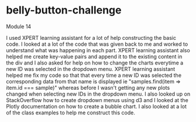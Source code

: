 # belly-button-challenge
Module 14

I used XPERT learning assistant for a lot of help constructing the basic code.  I looked at a lot of the code that was given back to me and worked to understand what was happening in each part. XPERT learning assistant also helped me create key-value pairs and append it to the existing content in the div and I also asked for help on how to change the charts everytime a new ID was selected in the dropdown menu.  XPERT learning assistant helped me fix my code so that that every time a new ID was selected the corresponding data from that name is displayed ie "samples.find(item => item.id === sample)" whereas before I wasn't getting any new plots changed when selecting new IDs in the dropdown menu.  I also looked up on StackOverflow how to create dropdown menus using d3 and I looked at the Plotly documentation on how to create a bubble chart. I also looked at a lot of the class examples to help me construct this code.
